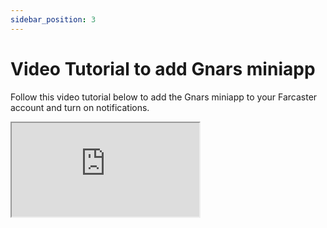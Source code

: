 ```yaml
---
sidebar_position: 3
---
```


# Video Tutorial to add Gnars miniapp

Follow this video tutorial below to add the Gnars miniapp to your Farcaster account and turn on notifications.

<iframe src="https://ipfs.skatehive.app/ipfs/QmQtdNPV44Xy9YpnD6EnKBqhvAGEdKjbZ56JNSuMeCFrSF" allowFullScreen={true}></iframe>
